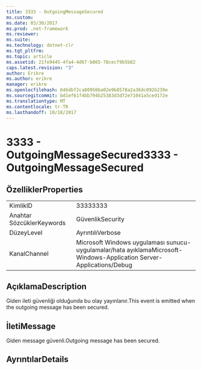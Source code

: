 ```yaml
---
title: 3333 - OutgoingMessageSecured
ms.custom: 
ms.date: 03/30/2017
ms.prod: .net-framework
ms.reviewer: 
ms.suite: 
ms.technology: dotnet-clr
ms.tgt_pltfrm: 
ms.topic: article
ms.assetid: 21fe9445-4fa4-4d67-b865-78cecf9b5b82
caps.latest.revision: "3"
author: Erikre
ms.author: erikre
manager: erikre
ms.openlocfilehash: 646dbf2ca80950ba02e9b8578a2a36dc092b239e
ms.sourcegitcommit: bd1ef61f4bb794b25383d3d72e71041a5ced172e
ms.translationtype: MT
ms.contentlocale: tr-TR
ms.lasthandoff: 10/18/2017
---
```

# <a name="3333---outgoingmessagesecured"></a><span data-ttu-id="5aebf-102">3333 - OutgoingMessageSecured</span><span class="sxs-lookup"><span data-stu-id="5aebf-102">3333 - OutgoingMessageSecured</span></span>
## <a name="properties"></a><span data-ttu-id="5aebf-103">Özellikler</span><span class="sxs-lookup"><span data-stu-id="5aebf-103">Properties</span></span>  
  
|||  
|-|-|  
|<span data-ttu-id="5aebf-104">Kimlik</span><span class="sxs-lookup"><span data-stu-id="5aebf-104">ID</span></span>|<span data-ttu-id="5aebf-105">3333</span><span class="sxs-lookup"><span data-stu-id="5aebf-105">3333</span></span>|  
|<span data-ttu-id="5aebf-106">Anahtar Sözcükler</span><span class="sxs-lookup"><span data-stu-id="5aebf-106">Keywords</span></span>|<span data-ttu-id="5aebf-107">Güvenlik</span><span class="sxs-lookup"><span data-stu-id="5aebf-107">Security</span></span>|  
|<span data-ttu-id="5aebf-108">Düzey</span><span class="sxs-lookup"><span data-stu-id="5aebf-108">Level</span></span>|<span data-ttu-id="5aebf-109">Ayrıntılı</span><span class="sxs-lookup"><span data-stu-id="5aebf-109">Verbose</span></span>|  
|<span data-ttu-id="5aebf-110">Kanal</span><span class="sxs-lookup"><span data-stu-id="5aebf-110">Channel</span></span>|<span data-ttu-id="5aebf-111">Microsoft Windows uygulaması sunucu-uygulamalar/hata ayıklama</span><span class="sxs-lookup"><span data-stu-id="5aebf-111">Microsoft-Windows-Application Server-Applications/Debug</span></span>|  
  
## <a name="description"></a><span data-ttu-id="5aebf-112">Açıklama</span><span class="sxs-lookup"><span data-stu-id="5aebf-112">Description</span></span>  
 <span data-ttu-id="5aebf-113">Giden ileti güvenliği olduğunda bu olay yayınlanır.</span><span class="sxs-lookup"><span data-stu-id="5aebf-113">This event is emitted when the outgoing message has been secured.</span></span>  
  
## <a name="message"></a><span data-ttu-id="5aebf-114">İleti</span><span class="sxs-lookup"><span data-stu-id="5aebf-114">Message</span></span>  
 <span data-ttu-id="5aebf-115">Giden message güvenli.</span><span class="sxs-lookup"><span data-stu-id="5aebf-115">Outgoing message has been secured.</span></span>  
  
## <a name="details"></a><span data-ttu-id="5aebf-116">Ayrıntılar</span><span class="sxs-lookup"><span data-stu-id="5aebf-116">Details</span></span>

